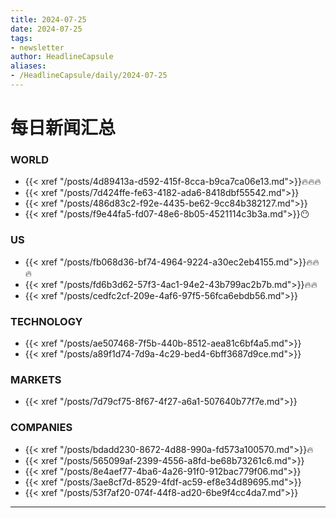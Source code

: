 ```yaml
---
title: 2024-07-25
date: 2024-07-25
tags: 
- newsletter
author: HeadlineCapsule
aliases: 
- /HeadlineCapsule/daily/2024-07-25
---
```


# 每日新闻汇总

### WORLD

- {{< xref "/posts/4d89413a-d592-415f-8cca-b9ca7ca06e13.md">}}🔥🔥🔥
- {{< xref "/posts/7d424ffe-fe63-4182-ada6-8418dbf55542.md">}}
- {{< xref "/posts/486d83c2-f92e-4435-be62-9cc84b382127.md">}}
- {{< xref "/posts/f9e44fa5-fd07-48e6-8b05-4521114c3b3a.md">}}😶

### US

- {{< xref "/posts/fb068d36-bf74-4964-9224-a30ec2eb4155.md">}}🔥🔥🔥
- {{< xref "/posts/fd6b3d62-57f3-4ac1-94e2-43b799ac2b7b.md">}}🔥🔥
- {{< xref "/posts/cedfc2cf-209e-4af6-97f5-56fca6ebdb56.md">}}

### TECHNOLOGY

- {{< xref "/posts/ae507468-7f5b-440b-8512-aea81c6bf4a5.md">}}
- {{< xref "/posts/a89f1d74-7d9a-4c29-bed4-6bff3687d9ce.md">}}

### MARKETS

- {{< xref "/posts/7d79cf75-8f67-4f27-a6a1-507640b77f7e.md">}}

### COMPANIES

- {{< xref "/posts/bdadd230-8672-4d88-990a-fd573a100570.md">}}🔥
- {{< xref "/posts/565099af-2399-4556-a8fd-be68b73261c6.md">}}
- {{< xref "/posts/8e4aef77-4ba6-4a26-91f0-912bac779f06.md">}}
- {{< xref "/posts/3ae8cf7d-8529-4fdf-ac59-ef8e34d89695.md">}}
- {{< xref "/posts/53f7af20-074f-44f8-ad20-6be9f4cc4da7.md">}}

---

